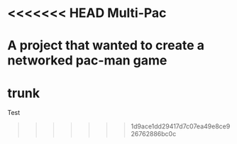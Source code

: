 <<<<<<< HEAD
Multi-Pac
========

A project that wanted to create a networked pac-man game
=======
trunk
=====
Test
>>>>>>> 1d9ace1dd29417d7c07ea49e8ce926762886bc0c
